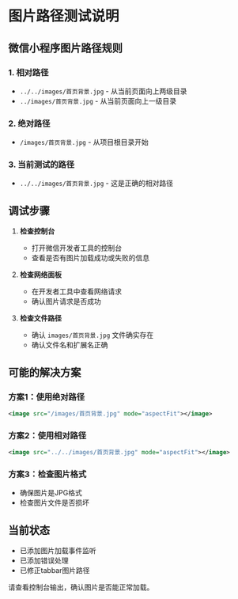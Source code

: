 # 图片路径测试说明

## 微信小程序图片路径规则

### 1. 相对路径
- `../../images/首页背景.jpg` - 从当前页面向上两级目录
- `../images/首页背景.jpg` - 从当前页面向上一级目录

### 2. 绝对路径
- `/images/首页背景.jpg` - 从项目根目录开始

### 3. 当前测试的路径
- `../../images/首页背景.jpg` - 这是正确的相对路径

## 调试步骤

1. **检查控制台**
   - 打开微信开发者工具的控制台
   - 查看是否有图片加载成功或失败的信息

2. **检查网络面板**
   - 在开发者工具中查看网络请求
   - 确认图片请求是否成功

3. **检查文件路径**
   - 确认 `images/首页背景.jpg` 文件确实存在
   - 确认文件名和扩展名正确

## 可能的解决方案

### 方案1：使用绝对路径
```xml
<image src="/images/首页背景.jpg" mode="aspectFit"></image>
```

### 方案2：使用相对路径
```xml
<image src="../../images/首页背景.jpg" mode="aspectFit"></image>
```

### 方案3：检查图片格式
- 确保图片是JPG格式
- 检查图片文件是否损坏

## 当前状态

- 已添加图片加载事件监听
- 已添加错误处理
- 已修正tabbar图片路径

请查看控制台输出，确认图片是否能正常加载。 
